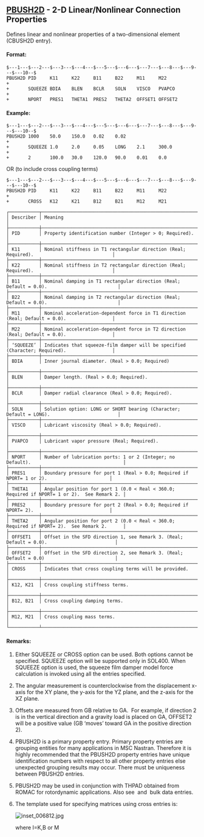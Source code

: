 ## [PBUSH2D](https://nexus.hexagon.com/documentationcenter/bundle/MSC_Nastran_2022.4/page/Nastran_Combined_Book/qrg/bulkp/TOC.PBUSH2D.xhtml) - 2-D Linear/Nonlinear Connection Properties

Defines linear and nonlinear properties of a two-dimensional element (CBUSH2D entry).

#### Format:

```nastran
$---1---$---2---$---3---$---4---$---5---$---6---$---7---$---8---$---9---$---10--$
PBUSH2D PID     K11     K22     B11     B22     M11     M22             +       
+       SQUEEZE BDIA    BLEN    BCLR    SOLN    VISCO   PVAPCO          +       
+       NPORT   PRES1   THETA1  PRES2   THETA2  OFFSET1 OFFSET2                 
```

#### Example:

```nastran
$---1---$---2---$---3---$---4---$---5---$---6---$---7---$---8---$---9---$---10--$
PBUSH2D 1000    50.0    150.0   0.02    0.02                            +       
+       SQUEEZE 1.0     2.0     0.05    LONG    2.1     300.0           +       
+       2       100.0   30.0    120.0   90.0    0.01    0.0                     
```

OR (to include cross coupling terms) 

```nastran
$---1---$---2---$---3---$---4---$---5---$---6---$---7---$---8---$---9---$---10--$
PBUSH2D PID     K11     K22     B11     B22     M11     M22             +       
+       CROSS   K12     K21     B12     B21     M12     M21                     
```

```text
┌───────────┬─────────────────────────────────────────────────────────────────────────────────────────────┐
│ Describer │ Meaning                                                                                     │
├───────────┼─────────────────────────────────────────────────────────────────────────────────────────────┤
│ PID       │ Property identification number (Integer > 0; Required).                                     │
├───────────┼─────────────────────────────────────────────────────────────────────────────────────────────┤
│ K11       │ Nominal stiffness in T1 rectangular direction (Real; Required).                             │
├───────────┼─────────────────────────────────────────────────────────────────────────────────────────────┤
│ K22       │ Nominal stiffness in T2 rectangular direction (Real; Required).                             │
├───────────┼─────────────────────────────────────────────────────────────────────────────────────────────┤
│ B11       │ Nominal damping in T1 rectangular direction (Real; Default = 0.0).                          │
├───────────┼─────────────────────────────────────────────────────────────────────────────────────────────┤
│ B22       │ Nominal damping in T2 rectangular direction (Real; Default = 0.0).                          │
├───────────┼─────────────────────────────────────────────────────────────────────────────────────────────┤
│ M11       │ Nominal acceleration-dependent force in T1 direction (Real; Default = 0.0).                 │
├───────────┼─────────────────────────────────────────────────────────────────────────────────────────────┤
│ M22       │ Nominal acceleration-dependent force in T2 direction (Real; Default = 0.0).                 │
├───────────┼─────────────────────────────────────────────────────────────────────────────────────────────┤
│ ‘SQUEEZE’ │ Indicates that squeeze-film damper will be specified (Character; Required).                 │
├───────────┼─────────────────────────────────────────────────────────────────────────────────────────────┤
│ BDIA      │ Inner journal diameter. (Real > 0.0; Required)                                              │
├───────────┼─────────────────────────────────────────────────────────────────────────────────────────────┤
│ BLEN      │ Damper length. (Real > 0.0; Required).                                                      │
├───────────┼─────────────────────────────────────────────────────────────────────────────────────────────┤
│ BCLR      │ Damper radial clearance (Real > 0.0; Required).                                             │
├───────────┼─────────────────────────────────────────────────────────────────────────────────────────────┤
│ SOLN      │ Solution option: LONG or SHORT bearing (Character; Default = LONG).                         │
├───────────┼─────────────────────────────────────────────────────────────────────────────────────────────┤
│ VISCO     │ Lubricant viscosity (Real > 0.0; Required).                                                 │
├───────────┼─────────────────────────────────────────────────────────────────────────────────────────────┤
│ PVAPCO    │ Lubricant vapor pressure (Real; Required).                                                  │
├───────────┼─────────────────────────────────────────────────────────────────────────────────────────────┤
│ NPORT     │ Number of lubrication ports: 1 or 2 (Integer; no Default).                                  │
├───────────┼─────────────────────────────────────────────────────────────────────────────────────────────┤
│ PRES1     │ Boundary pressure for port 1 (Real > 0.0; Required if NPORT= 1 or 2).                       │
├───────────┼─────────────────────────────────────────────────────────────────────────────────────────────┤
│ THETA1    │ Angular position for port 1 (0.0 < Real < 360.0; Required if NPORT= 1 or 2).  See Remark 2. │
├───────────┼─────────────────────────────────────────────────────────────────────────────────────────────┤
│ PRES2     │ Boundary pressure for port 2 (Real > 0.0; Required if NPORT= 2).                            │
├───────────┼─────────────────────────────────────────────────────────────────────────────────────────────┤
│ THETA2    │ Angular position for port 2 (0.0 < Real < 360.0; Required if NPORT= 2).  See Remark 2.      │
├───────────┼─────────────────────────────────────────────────────────────────────────────────────────────┤
│ OFFSET1   │ Offset in the SFD direction 1, see Remark 3. (Real; Default = 0.0).                         │
├───────────┼─────────────────────────────────────────────────────────────────────────────────────────────┤
│ OFFSET2   │ Offset in the SFD direction 2, see Remark 3. (Real; Default = 0.0)                          │
├───────────┼─────────────────────────────────────────────────────────────────────────────────────────────┤
│ CROSS     │ Indicates that cross coupling terms will be provided.                                       │
├───────────┼─────────────────────────────────────────────────────────────────────────────────────────────┤
│ K12, K21  │ Cross coupling stiffness terms.                                                             │
├───────────┼─────────────────────────────────────────────────────────────────────────────────────────────┤
│ B12, B21  │ Cross coupling damping terms.                                                               │
├───────────┼─────────────────────────────────────────────────────────────────────────────────────────────┤
│ M12, M21  │ Cross coupling mass terms.                                                                  │
└───────────┴─────────────────────────────────────────────────────────────────────────────────────────────┘
```

#### Remarks:

1. Either SQUEEZE or CROSS option can be used. Both options cannot be specified. SQUEEZE option will be supported only in SOL400. When SQUEEZE option is used, the squeeze film damper model force calculation is invoked using all the entries specified.
2. The angular measurement is counterclockwise from the displacement x-axis for the XY plane, the y-axis for the YZ plane, and the z-axis for the XZ plane.
3. Offsets are measured from GB relative to GA.  For example, if direction 2 is in the vertical direction and a gravity load is placed on GA, OFFSET2 will be a positive value (GB ‘moves’ toward GA in the positive direction 2).
4. PBUSH2D is a primary property entry. Primary property entries are grouping entities for many applications in MSC Nastran. Therefore it is highly recommended that the PBUSH2D property entries have unique identification numbers with respect to all other property entries else unexpected grouping results may occur. There must be uniqueness between PBUSH2D entries.
5. PBUSH2D may be used in conjunction with THPAD obtained from ROMAC for rotordynamic applications. Also see   and   bulk data entries.
6. The template used for specifying matrices using cross entries is:

     ![inset_006812.jpg](https://help-be.hexagonmi.com/bundle/MSC_Nastran_2022.4/page/Nastran_Combined_Book/qrg/bulkp/../../../assets/inset_006812.jpg?_LANG=enus)  

     where I=K,B or M
